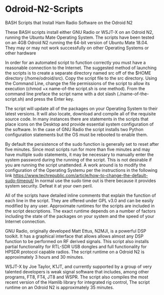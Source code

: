 # Odroid-N2-Scripts

BASH Scripts that Install Ham Radio Software on the Odroid N2

These BASH scripts install either GNU Radio or WSJT-X on an Odroid N2, running the Ubuntu Mate Operating System. The scripts have been tested on an 4GB Odroid N2 running the 64-bit version of Ubuntu Mate 18.04. They may or may not work successfully on other Operating Systems or other hardware

In order for an automated script to function correctly you must have a reasonable connection to the Internet. The suggested method of launching the scripts is to create a separate directory named src off of the $HOME directory (/home/odroid/src). Copy the script file to the src directory. Using the Command Line, change the file permissions of the script to allow its execution (chmod +x name-of-the script.sh is one method). From the command line preface the script name with a dot slash (./name-of-the-script.sh) and press the Enter key.

The script will update all of the packages on your Operating System to their latest versions. It will also locate, download and compile all of the requisite source code. In many instances there are statements in the scripts that place icons on the Desktop and provide essential system configuration of the software. In the case of GNU Radio the script installs two Python configuration statements but the OS must be rebooted to enable them.

By default the persistence of the sudo function is generally set to reset after five minutes. Since most scripts run for more than five minutes and may have multiple sudo statements, it may be necessary to manually enter the system password during the running of the script. This is not desirable if you are running the script unattended. A work around is to modify the configuration of the Operating Systemu per the instructions in the following link https://www.techrepublic.com/article/how-to-change-the-default-sudo-timeout/  In normal use the sudo time out is there because it provides system security.  Defeat it at your own peril.

All of the scripts have detailed inline comments that explain the function of each line in the script. They are offered under GPL v3.0 and can be easily modified by any user. Approximate runtimes for the scripts are included in the script descriptions. The exact runtime depends on a number of factors including the state of the packages on your system and the speed of your Internet connection.

GNU Radio, originally developed Matt Ettus, N2MJI, is a powerful DSP toolkit. It has a graphical interface that allows allows almost any DSP function to be performed on RF derived signals. This script also installs partial functionality for RTL-SDR USB dongles and full functionality for HPSDR protocol capable radios. The script runtime on a Odroid N2 is approximately 3 hours and 30 minutes.

WSJT-X by Joe Taylor, K1JT, and currently supported by a group of very talented developers is weak signal software that includes, among other programs, FT8, FT4, JT8 and WSPR. The script also compiles the most recent version of the Hamlib library for integrated rig control, The script runtime on an Odroid N2 is approximately 35 minutes.

